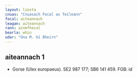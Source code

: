 ```yaml
---
layout: liosta
cnuas: "Cnuasach Focal as Teileann"
focal: aiteannach
leagan: aiteannach
rann: ainmfhocal
bearla: whin
udar: "Úna M. Uí Bheirn"
---
```


## aiteannach 1

* Gorse (Ulex europaeus). SE2 987 177; SB6 141 459. FGB: id
